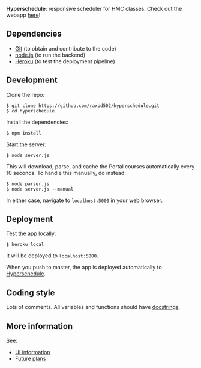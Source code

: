 **Hyperschedule**: responsive scheduler for HMC classes. Check out the
webapp [here][hyperschedule]!

## Dependencies

* [Git](https://git-scm.com/) (to obtain and contribute to the code)
* [node.js](https://nodejs.org/en/) (to run the backend)
* [Heroku](https://heroku.com/) (to test the deployment pipeline)

## Development

Clone the repo:

    $ git clone https://github.com/raxod502/hyperschedule.git
    $ cd hyperschedule

Install the dependencies:

    $ npm install

Start the server:

    $ node server.js

This will download, parse, and cache the Portal courses automatically
every 10 seconds. To handle this manually, do instead:

    $ node parser.js
    $ node server.js --manual

In either case, navigate to `localhost:5000` in your web browser.

## Deployment

Test the app locally:

    $ heroku local

It will be deployed to `localhost:5000`.

When you push to master, the app is deployed automatically
to [Hyperschedule][hyperschedule].

## Coding style

Lots of comments. All variables and functions should have
[docstrings][jsdoc].

## More information

See:

* [UI information](doc/ui.md)
* [Future plans](doc/roadmap.md)

[jsdoc]: http://usejsdoc.org/
[hyperschedule]: https://hyperschedule.herokuapp.com/

